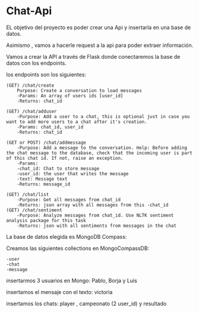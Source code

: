 # Chat-Api

EL objetivo del proyecto es poder crear una Api y insertarla en una base de datos.

Asimismo , vamos a hacerle request a la api para poder extraer información.

Vamos a crear la API a través de Flask donde conectaremos la base de datos con los endpoints.

los endpoints son los siguientes:

    (GET) /chat/create
        Purpose: Create a conversation to load messages
        -Params: An array of users ids [user_id]
        -Returns: chat_id

    (GET) /chat/adduser
        -Purpose: Add a user to a chat, this is optional just in case you want to add more users to a chat after it's creation.
        -Params: chat_id, user_id
        -Returns: chat_id

    (GET or POST) /chat/addmessage
        -Purpose: Add a message to the conversation. Help: Before adding the chat message to the database, check that the incoming user is part of this chat id. If not, raise an exception.
        -Params:
        -chat_id: Chat to store message
        -user_id: the user that writes the message
        -text: Message text
        -Returns: message_id

    (GET) /chat/list
        -Purpose: Get all messages from chat_id
        -Returns: json array with all messages from this -chat_id
    (GET) /chat/sentiment
        -Purpose: Analyze messages from chat_id. Use NLTK sentiment analysis package for this task
        -Returns: json with all sentiments from messages in the chat


La base de datos elegida es MongoDB Compass:

Creamos las siguientes collections en MongoCompassDB:

    -user
    -chat
    -message

insertarmos 3 usuarios en Mongo: Pablo, Borja y Luis

insertamos el mensaje con el texto: victoria

insertamos los chats: player , campeonato (2 user_id) y resultado